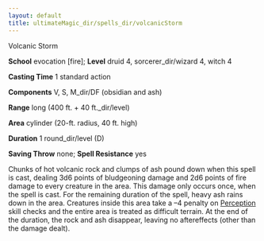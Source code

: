 ```yaml
---
layout: default
title: ultimateMagic_dir/spells_dir/volcanicStorm
---
```

Volcanic Storm

**School** evocation [fire]; **Level** druid 4, sorcerer_dir/wizard 4, witch 4

**Casting Time** 1 standard action

**Components** V, S, M_dir/DF (obsidian and ash)

**Range** long (400 ft. + 40 ft._dir/level)

**Area** cylinder (20-ft. radius, 40 ft. high)

**Duration** 1 round_dir/level (D)

**Saving Throw** none; **Spell Resistance** yes

Chunks of hot volcanic rock and clumps of ash pound down when this spell is cast, dealing 3d6 points of bludgeoning damage and 2d6 points of fire damage to every creature in the area. This damage only occurs once, when the spell is cast. For the remaining duration of the spell, heavy ash rains down in the area. Creatures inside this area take a –4 penalty on [Perception](../../skills_dir/perception#_perception) skill checks and the entire area is treated as difficult terrain. At the end of the duration, the rock and ash disappear, leaving no aftereffects (other than the damage dealt).

